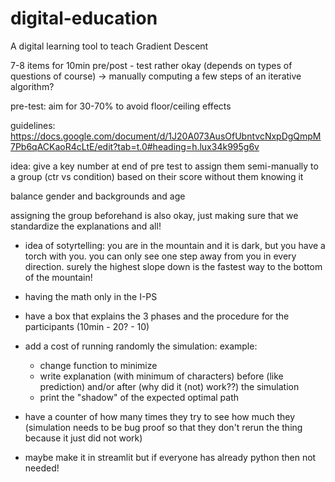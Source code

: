 # digital-education
A digital learning tool to teach Gradient Descent



7-8 items for 10min pre/post - test rather okay (depends on types of questions of course)
-> manually computing a few steps of an iterative algorithm?

pre-test: aim for 30-70% to avoid floor/ceiling effects

guidelines: https://docs.google.com/document/d/1J20A073AusOfUbntvcNxpDgQmpM7Pb6qACKaoR4cLtE/edit?tab=t.0#heading=h.lux34k995g6v


idea: give a key number at end of pre test to assign them semi-manually to a group (ctr vs condition) based on their score without them knowing it

balance gender and backgrounds and age

assigning the group beforehand is also okay, just making sure that we standardize the explanations and all!


- idea of sotyrtelling: you are in the mountain and it is dark, but you have a torch with you. you can only see one step away from you in every direction. surely the highest slope down is the fastest way to the bottom of the mountain!

- having the math only in the I-PS

- have a box that explains the 3 phases and the procedure for the participants (10min - 20? - 10)

- add a cost of running randomly the simulation: example: 
  - change function to minimize
  - write explanation (with minimum of characters) before (like prediction) and/or after (why did it (not) work??) the simulation
  - print the "shadow" of the expected optimal path
  

- have a counter of how many times they try to see how much they (simulation needs to be bug proof so that they don't rerun the thing because it just did not work)

- maybe make it in streamlit but if everyone has already python then not needed!